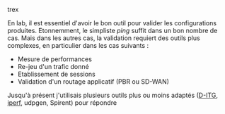 trex

En lab, il est essentiel d'avoir le bon outil pour valider les configurations produites.
Etonnemment, le simpliste *ping* suffit dans un bon nombre de cas. Mais dans les autres cas, la validation requiert des outils plus complexes, en particulier dans les cas suivants :
- Mesure de performances
- Re-jeu d'un trafic donné
- Etablissement de sessions
- Validation d'un routage applicatif (PBR ou SD-WAN) 

Jusqu'à présent j'utilisais plusieurs outils plus ou moins adaptés ([D-ITG](http://traffic.comics.unina.it/software/ITG/), [iperf](https://iperf.fr/), udpgen, Spirent) pour répondre 